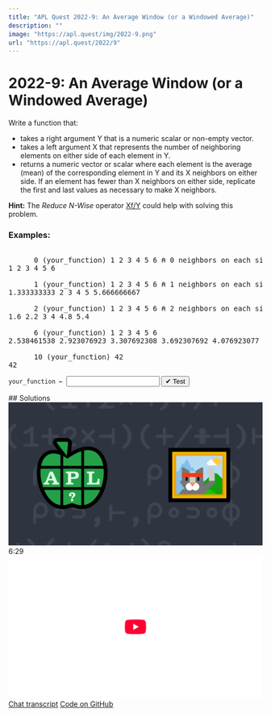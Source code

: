 ```yaml
---
title: "APL Quest 2022-9: An Average Window (or a Windowed Average)"
description: ""
image: "https://apl.quest/img/2022-9.png"
url: "https://apl.quest/2022/9"
---
```


# <span class=s>2022-</span>9: An Average Window (or a Windowed Average)

<p>Write a function that:</p>
<ul>
    <li>takes a right argument <span class="APL">Y</span> that is a numeric scalar or non-empty vector.</li>
    <li>takes a left argument <span class="APL">X</span> that represents the number of neighboring elements on either side of each element in <span class="APL">Y</span>.</li>
    <li>returns a numeric vector or scalar where each element is the average (mean) of the corresponding element in <span class="APL">Y</span> and its <span class="APL">X</span> neighbors on either side. If an element has fewer than <span class="APL">X</span> neighbors on either side, replicate the first and last values as necessary to make <span class="APL">X</span> neighbors.</li>
</ul>
<p><i class="fas fa-lightbulb-on"></i> <strong>Hint:</strong> The <em>Reduce N-Wise</em> operator <a href="http://help.dyalog.com/latest/#Language/Primitive%20Operators/Reduce%20N%20Wise.htm" class="APL" target="_blank">Xf/Y</a> could help with solving this
    problem.
</p>

### Examples:
<pre class="APL">

      0 (your_function) 1 2 3 4 5 6 ⍝ 0 neighbors on each side
1 2 3 4 5 6

      1 (your_function) 1 2 3 4 5 6 ⍝ 1 neighbors on each side
1.333333333 2 3 4 5 5.666666667

      2 (your_function) 1 2 3 4 5 6 ⍝ 2 neighbors on each side
1.6 2.2 3 4 4.8 5.4

      6 (your_function) 1 2 3 4 5 6
2.538461538 2.923076923 3.307692308 3.692307692 4.076923077 4.461538462

      10 (your_function) 42
42    
</pre>
<div class="pdiv">
  <code onclick="p_Input.focus()">your_function ← </code><input id="p_Input" autocomplete="off" spellcheck="false" oninput="this.parentElement.querySelector`button`.disabled=false;localStorage.setItem(window.location.pathname,this.value)" onkeypress="subm(event)">
  <button onclick="alert$.next`Testing…`;submitSolution`p`" class="md-button md-button--primary">&#x2714; Test</button>
</div>
<p id="p_Output"></p>
## Solutions
<div onclick="play(this)" title="Video on YouTube" class="yt">
<img class="md-header--shadow" alt="Video Thumbnail" src="../../img/2022-9.png">
<time>6:29</time>
<img alt="YouTube" src="../../img/yt-big.png">
</div>
<a href="https://chat.stackexchange.com/transcript/52405?m=64894638#64894638" target="_blank" class="md-button md-button--primary">Chat transcript</a>
<a href="https://github.com/abrudz/apl_quest/tree/main/2022/9.apl" target="_blank" class="md-button md-button--primary right">Code on GitHub</a>

<script>
    testCases={"a":[["0","1 2 3 4 5 6"],["1","1 2 3 4 5 6"],["2","1 2 3 4 5 6"],["6","1 2 3 4 5 6"],["10","42"]],"b":[["20","10⍴0"],["5","(10?1000)+0j1×10?1000"]],"f":"{(1+2×⍺)(+/÷⊣)((⍺⍴⊣/),⊢,(⍺⍴⊢/))⍵}"}
    p_Input.value=localStorage.getItem(window.location.pathname)
    play=e=>e.outerHTML=`<iframe class="md-header--shadow" src="https://www.youtube.com/embed/RautPkG3A3Y?list=PLYKQVqyrAEj9wDIUyLDGtDAFTKY38BUMN&autoplay=1" title="<span class=s>2022-</span>9: An Average Window (or a Windowed Average) (APL Quest 2022-9)" frameborder="0" allow="accelerometer; autoplay; clipboard-write; encrypted-media; gyroscope; picture-in-picture; web-share" referrerpolicy="strict-origin-when-cross-origin" allowfullscreen></iframe>`
</script>
